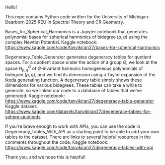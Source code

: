Hello!

This repo contains Python code written for the University of Michigan-Dearborn 2025 REU in Spectral Theory and CR Geometry.

Bases_for_Spherical_Harmonics is a Jupyter notebook that generates polynomial bases for spherical harmonics of bidegree $(p,q)$ using the complex Newton Potential. 
Kaggle notebook: https://www.kaggle.com/code/tanvikiran27/bases-for-spherical-harmonics

Degeneracy_Table_Generator generates degeneracy tables for quotient spaces. For a quotient space under the action of a group $G$, we look at the space $H_{p,q}^G$ of $G$-invariant
harmonic homogeneous polynomials of bidegree $(p,q)$, and we find its dimension using a Taylor expansion of the Ikeda generating function. A degeneracy table simply 
shows these dimensions for various bidegrees. These tables can take a while to generate, so we linked our code to a database of tables that we've generated.
Kaggle notebook: https://www.kaggle.com/code/tanvikiran27/degeneracy-table-generator
Kaggle dataset: https://www.kaggle.com/datasets/tanvikiran27/degeneracy-tables-for-sphere-quotients

If you're brave enough to work with APIs, you can use the code in Degeneracy_Tables_With_API as a starting point to be able to add your own tables to the dataset. There are links to several helpful resources in the comments throughout the code.
Kaggle notebook: https://www.kaggle.com/code/tanvikiran27/degeneracy-tables-with-api

Thank you, and we hope this is helpful!
